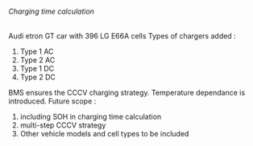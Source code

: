 ###### Charging time calculation
Audi etron GT car with 396 LG E66A cells
Types of chargers added :
1. Type 1 AC
2. Type 2 AC
3. Type 1 DC
4. Type 2 DC

BMS ensures the CCCV charging strategy. Temperature dependance is introduced. 
Future scope :
1. including SOH in charging time calculation
2. multi-step CCCV strategy
3. Other vehicle models and cell types to be included